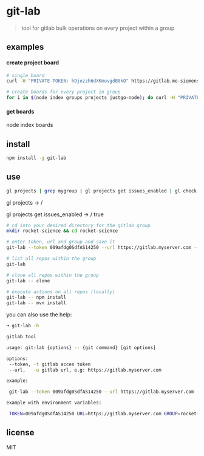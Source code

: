# git-lab

> tool for gitlab bulk operations on every project within a group

## examples


#### create project board

```sh
# single board
curl -H "PRIVATE-TOKEN: hDjozzh6dXKmovgdB8kQ" https://gitlab.mo-siemens.com/mygroup/myproject/boards

# create boards for every project in group
for i in $(node index groups projects justgo-node); do curl -H "PRIVATE-TOKEN: hDjozzh6dXKmovgdB8kQ" https://gitlab.mo-siemens.com/$i/boards; done
```

#### get boards

node index boards

## install

```sh
npm install -g git-lab
```

## use

```sh
gl projects | grep mygroup | gl projects get issues_enabled | gl check false | gl projects set issues_enabled true
```

gl projects
-> <group>/<project>

gl projects get issues_enabled
-> <group>/<project> true


```sh
# cd into your desired directory for the gitlab group
mkdir rocket-science && cd rocket-science

# enter token, url and group and save it
git-lab --token 009afdg0SdfAS14250 --url https://gitlab.myserver.com --group rocket-science  --save

# list all repos within the group
git-lab

# clone all repos within the group
git-lab -- clone

# execute actions on all repos (locally)
git-lab -- npm install
git-lab -- mvn install
```


you can also use the help:

```sh
➜ git-lab -h

gitlab tool

usage: git-lab {options} -- {git command} [git options]

options:
 --token, -t gitlab acces token
 --url,   -u gitlab url, e.g: https://gitlab.myserver.com

example:

 git-lab --token 009afdg0SdfAS14250 --url https://gitlab.myserver.com --group rocket-science  --save -- clone

example with environment variables:

 TOKEN=009afdg0SdfAS14250 URL=https://gitlab.myserver.com GROUP=rocket-science git-lab -s -- clone
```

## license

MIT